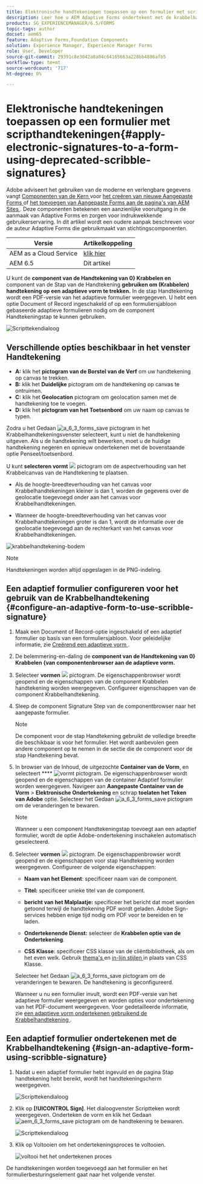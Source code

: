 ```yaml
---
title: Elektronische handtekeningen toepassen op een formulier met scripthandtekeningen
description: Leer hoe u AEM Adaptive Forms ondertekent met de krabbelhandtekening. U kunt de handtekening en de handtekening van het krabbelteken gebruiken om de handtekening op een formulier te tekenen.
products: SG_EXPERIENCEMANAGER/6.5/FORMS
topic-tags: author
docset: aem65
feature: Adaptive Forms,Foundation Components
solution: Experience Manager, Experience Manager Forms
role: User, Developer
source-git-commit: 29391c8e3042a8a04c64165663a228bb4886afb5
workflow-type: tm+mt
source-wordcount: '717'
ht-degree: 0%

---
```


# Elektronische handtekeningen toepassen op een formulier met scripthandtekeningen{#apply-electronic-signatures-to-a-form-using-deprecated-scribble-signatures}

<span class="preview"> Adobe adviseert het gebruiken van de moderne en verlengbare gegevens vangt [ Componenten van de Kern ](https://experienceleague.adobe.com/docs/experience-manager-core-components/using/adaptive-forms/introduction.html) voor [ het creëren van nieuwe Aangepaste Forms ](/help/forms/using/create-an-adaptive-form-core-components.md) of [ het toevoegen van Aangepaste Forms aan de pagina&#39;s van AEM Sites ](/help/forms/using/create-or-add-an-adaptive-form-to-aem-sites-page.md). Deze componenten betekenen een aanzienlijke vooruitgang in de aanmaak van Adaptive Forms en zorgen voor indrukwekkende gebruikerservaring. In dit artikel wordt een oudere aanpak beschreven voor de auteur Adaptive Forms die gebruikmaakt van stichtingscomponenten. </span>


| Versie | Artikelkoppeling |
| -------- | ---------------------------- |
| AEM as a Cloud Service | [ klik hier ](https://experienceleague.adobe.com/docs/experience-manager-cloud-service/content/forms/adaptive-forms-authoring/authoring-adaptive-forms-foundation-components/add-components-to-an-adaptive-form/signing-forms-using-scribble.html) |
| AEM 6.5 | Dit artikel |


U kunt de **component van de Handtekening van 0} Krabbelen en** component van de Stap van de Handtekening **gebruiken om (Krabbelen) handtekening op een adaptieve vorm te trekken.** In de stap Handtekening wordt een PDF-versie van het adaptieve formulier weergegeven. U hebt een optie Document of Record ingeschakeld of op een formuliersjabloon gebaseerde adaptieve formulieren nodig om de component Handtekeningstap te kunnen gebruiken.

![ Scripttekendialoog ](/help/forms/using/assets/scribble-signature.png)

## Verschillende opties beschikbaar in het venster Handtekening

* **A:** klik het **pictogram van de Borstel van de Verf** om uw handtekening op canvas te trekken.
* **B:** klik het **Duidelijke** pictogram om de handtekening op canvas te ontruimen.
* **C:** klik het **Geolocation** pictogram om geolocation samen met de handtekening toe te voegen.
* **D:** klik het **pictogram van het Toetsenbord** om uw naam op canvas te typen.

Zodra u het Gedaan ![ a_6_3_forms_save ](assets/aem_6_3_forms_save.png) pictogram in het Krabbelhandtekeningsvenster selecteert, kunt u niet de handtekening uitgeven. Als u de handtekening wilt bewerken, moet u de huidige handtekening negeren en opnieuw ondertekenen met de bovenstaande optie Penseel/toetsenbord.

U kunt **selecteren vormt** ![ ](assets/configure.png) pictogram om de aspectverhouding van het Krabbelcanvas van de Handtekening te plaatsen.
* Als de hoogte-breedteverhouding van het canvas voor Krabbelhandtekeningen kleiner is dan 1, worden de gegevens over de geolocatie toegevoegd onder aan het canvas voor Krabbelhandtekeningen.

* Wanneer de hoogte-breedteverhouding van het canvas voor Krabbelhandtekeningen groter is dan 1, wordt de informatie over de geolocatie toegevoegd aan de rechterkant van het canvas voor Krabbelhandtekeningen.

![ krabbelhandtekening-bodem ](/help/forms/using/assets/scribble-signature-aspectratio.PNG)


>[!NOTE]
>
>Handtekeningen worden altijd opgeslagen in de PNG-indeling.
>

## Een adaptief formulier configureren voor het gebruik van de Krabbelhandtekening {#configure-an-adaptive-form-to-use-scribble-signature}

1. Maak een Document of Record-optie ingeschakeld of een adaptief formulier op basis van een formuliersjabloon. Voor geleidelijke informatie, zie [ Creërend een adaptieve vorm ](../../forms/using/creating-adaptive-form.md).
1. De belemmering-en-daling de **component van de Handtekening van 0} Krabbelen {van componentenbrowser aan de adaptieve vorm.**
1. Selecteer **vormen** ![ ](assets/configure.png) pictogram. De eigenschappenbrowser wordt geopend en de eigenschappen van de component Krabbelen handtekening worden weergegeven. Configureer eigenschappen van de component Krabbelhandtekening.
1. Sleep de component Signature Step van de componentbrowser naar het aangepaste formulier.

   >[!NOTE]
   >
   >De component voor de stap Handtekening gebruikt de volledige breedte die beschikbaar is voor het formulier. Het wordt aanbevolen geen andere component op te nemen in de sectie die de component voor de stap Handtekening bevat.
   >

1. In browser van de Inhoud, de uitgezochte **Container van de Vorm**, en selecteert **** ![ vormt ](/help/forms/using/assets/configure.png) pictogram. De eigenschappenbrowser wordt geopend en de eigenschappen van de container Adaptief formulier worden weergegeven. Navigeer aan **Aangepaste Container van de Vorm** > **Elektronische Ondertekening** en schrap **toelaten het Teken van Adobe** optie. Selecteer het Gedaan ![ a_6_3_forms_save ](assets/aem_6_3_forms_save.png) pictogram om de veranderingen te bewaren.

   >[!NOTE]
   >
   >Wanneer u een component Handtekeningstap toevoegt aan een adaptief formulier, wordt de optie Adobe-ondertekening inschakelen automatisch geselecteerd.
   >

1. Selecteer **vormen** ![ ](assets/configure.png) pictogram. De eigenschappenbrowser wordt geopend en de eigenschappen voor stap Handtekening worden weergegeven. Configureer de volgende eigenschappen:

   * **Naam van het Element**: specificeer naam van de component.

   * **Titel:** specificeer unieke titel van de component.
   * **bericht van het Malplaatje:** specificeer het bericht dat moet worden getoond terwijl de handtekening PDF wordt geladen. Adobe Sign-services hebben enige tijd nodig om PDF voor te bereiden en te laden.
   * **Ondertekenende Dienst:** selecteer de **Krabbelen optie van de Ondertekening**.

   * **CSS Klasse**: specificeer CSS klasse van de cliëntbibliotheek, als om het even welk. Gebruik [ thema&#39;s ](../../forms/using/themes.md) en [ in-lijn stijlen ](../../forms/using/inline-style-adaptive-forms.md) in plaats van CSS Klasse.

   Selecteer het Gedaan ![ a_6_3_forms_save ](assets/aem_6_3_forms_save.png) pictogram om de veranderingen te bewaren. De handtekening is geconfigureerd.

   Wanneer u nu een formulier invult, wordt een PDF-versie van het adaptieve formulier weergegeven en worden opties voor ondertekening van het PDF-document weergegeven. Voor gedetailleerde informatie, zie [ een adaptieve vorm ondertekenen gebruikend de Krabbelhandtekening ](../../forms/using/signing-forms-using-scribble.md#sign-an-adaptive-form-using-scribble-signature).

## Een adaptief formulier ondertekenen met de Krabbelhandtekening {#sign-an-adaptive-form-using-scribble-signature}

1. Nadat u een adaptief formulier hebt ingevuld en de pagina Stap handtekening hebt bereikt, wordt het handtekeningscherm weergegeven.

   ![ Scripttekendialoog ](/help/forms/using/assets/esignscribblesign.jpg)

1. Klik op **[!UICONTROL Sign]**. Het dialoogvenster Scriptteken wordt weergegeven. Onderteken de vorm en klik het Gedaan ![ aem_6_3_forms_save ](assets/aem_6_3_forms_save.png) pictogram om de handtekening te bewaren.

   ![ Scripttekendialoog ](/help/forms/using/assets/scribblewidget.png)

1. Klik op Voltooien om het ondertekeningsproces te voltooien.

   ![ voltooi het het ondertekenen proces ](/help/forms/using/assets/scribblecomplete.jpg)

De handtekeningen worden toegevoegd aan het formulier en het formulierbesturingselement gaat naar het volgende venster.
